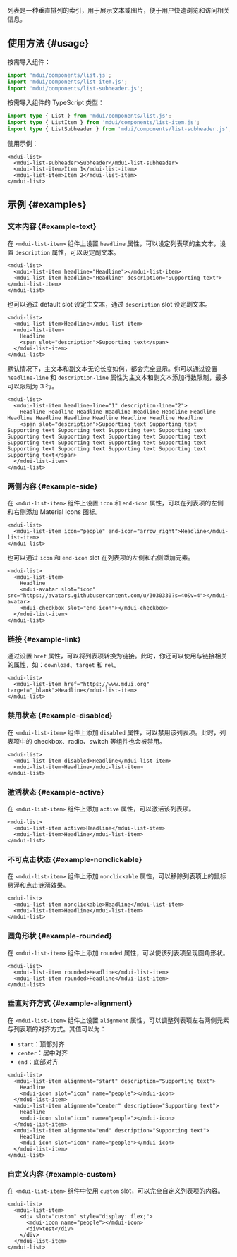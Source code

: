 列表是一种垂直排列的索引，用于展示文本或图片，便于用户快速浏览和访问相关信息。

## 使用方法 {#usage}

按需导入组件：

```js
import 'mdui/components/list.js';
import 'mdui/components/list-item.js';
import 'mdui/components/list-subheader.js';
```

按需导入组件的 TypeScript 类型：

```ts
import type { List } from 'mdui/components/list.js';
import type { ListItem } from 'mdui/components/list-item.js';
import type { ListSubheader } from 'mdui/components/list-subheader.js';
```

使用示例：

```html,example
<mdui-list>
  <mdui-list-subheader>Subheader</mdui-list-subheader>
  <mdui-list-item>Item 1</mdui-list-item>
  <mdui-list-item>Item 2</mdui-list-item>
</mdui-list>
```

## 示例 {#examples}

### 文本内容 {#example-text}

在 `<mdui-list-item>` 组件上设置 `headline` 属性，可以设定列表项的主文本，设置 `description` 属性，可以设定副文本。

```html,example,expandable
<mdui-list>
  <mdui-list-item headline="Headline"></mdui-list-item>
  <mdui-list-item headline="Headline" description="Supporting text"></mdui-list-item>
</mdui-list>
```

也可以通过 default slot 设定主文本，通过 `description` slot 设定副文本。

```html,example,expandable
<mdui-list>
  <mdui-list-item>Headline</mdui-list-item>
  <mdui-list-item>
    Headline
    <span slot="description">Supporting text</span>
  </mdui-list-item>
</mdui-list>
```

默认情况下，主文本和副文本无论长度如何，都会完全显示。你可以通过设置 `headline-line` 和 `description-line` 属性为主文本和副文本添加行数限制，最多可以限制为 3 行。

```html,example,expandable
<mdui-list>
  <mdui-list-item headline-line="1" description-line="2">
    Headline Headline Headline Headline Headline Headline Headline Headline Headline Headline Headline Headline Headline Headline
    <span slot="description">Supporting text Supporting text Supporting text Supporting text Supporting text Supporting text Supporting text Supporting text Supporting text Supporting text Supporting text Supporting text Supporting text Supporting text Supporting text Supporting text Supporting text Supporting text Supporting text</span>
  </mdui-list-item>
</mdui-list>
```

### 两侧内容 {#example-side}

在 `<mdui-list-item>` 组件上设置 `icon` 和 `end-icon` 属性，可以在列表项的左侧和右侧添加 Material Icons 图标。

```html,example,expandable
<mdui-list>
  <mdui-list-item icon="people" end-icon="arrow_right">Headline</mdui-list-item>
</mdui-list>
```

也可以通过 `icon` 和 `end-icon` slot 在列表项的左侧和右侧添加元素。

```html,example,expandable
<mdui-list>
  <mdui-list-item>
    Headline
    <mdui-avatar slot="icon" src="https://avatars.githubusercontent.com/u/3030330?s=40&v=4"></mdui-avatar>
    <mdui-checkbox slot="end-icon"></mdui-checkbox>
  </mdui-list-item>
</mdui-list>
```

### 链接 {#example-link}

通过设置 `href` 属性，可以将列表项转换为链接。此时，你还可以使用与链接相关的属性，如：`download`、`target` 和 `rel`。

```html,example,expandable
<mdui-list>
  <mdui-list-item href="https://www.mdui.org" target="_blank">Headline</mdui-list-item>
</mdui-list>
```

### 禁用状态 {#example-disabled}

在 `<mdui-list-item>` 组件上添加 `disabled` 属性，可以禁用该列表项。此时，列表项中的 checkbox、radio、switch 等组件也会被禁用。

```html,example,expandable
<mdui-list>
  <mdui-list-item disabled>Headline</mdui-list-item>
  <mdui-list-item>Headline</mdui-list-item>
</mdui-list>
```

### 激活状态 {#example-active}

在 `<mdui-list-item>` 组件上添加 `active` 属性，可以激活该列表项。

```html,example,expandable
<mdui-list>
  <mdui-list-item active>Headline</mdui-list-item>
  <mdui-list-item>Headline</mdui-list-item>
</mdui-list>
```

### 不可点击状态 {#example-nonclickable}

在 `<mdui-list-item>` 组件上添加 `nonclickable` 属性，可以移除列表项上的鼠标悬浮和点击涟漪效果。

```html,example,expandable
<mdui-list>
  <mdui-list-item nonclickable>Headline</mdui-list-item>
  <mdui-list-item>Headline</mdui-list-item>
</mdui-list>
```

### 圆角形状 {#example-rounded}

在 `<mdui-list-item>` 组件上添加 `rounded` 属性，可以使该列表项呈现圆角形状。

```html,example,expandable
<mdui-list>
  <mdui-list-item rounded>Headline</mdui-list-item>
  <mdui-list-item rounded>Headline</mdui-list-item>
</mdui-list>
```

### 垂直对齐方式 {#example-alignment}

在 `<mdui-list-item>` 组件上设置 `alignment` 属性，可以调整列表项左右两侧元素与列表项的对齐方式。其值可以为：

* `start`：顶部对齐
* `center`：居中对齐
* `end`：底部对齐

```html,example,expandable
<mdui-list>
  <mdui-list-item alignment="start" description="Supporting text">
    Headline
    <mdui-icon slot="icon" name="people"></mdui-icon>
  </mdui-list-item>
  <mdui-list-item alignment="center" description="Supporting text">
    Headline
    <mdui-icon slot="icon" name="people"></mdui-icon>
  </mdui-list-item>
  <mdui-list-item alignment="end" description="Supporting text">
    Headline
    <mdui-icon slot="icon" name="people"></mdui-icon>
  </mdui-list-item>
</mdui-list>
```

### 自定义内容 {#example-custom}

在 `<mdui-list-item>` 组件中使用 `custom` slot，可以完全自定义列表项的内容。

```html,example,expandable
<mdui-list>
  <mdui-list-item>
    <div slot="custom" style="display: flex;">
      <mdui-icon name="people"></mdui-icon>
      <div>test</div>
    </div>
  </mdui-list-item>
</mdui-list>
```
